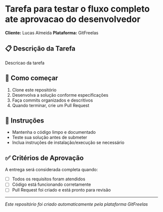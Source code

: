 # Tarefa para testar o fluxo completo ate aprovacao do desenvolvedor

**Cliente:** Lucas Almeida
**Plataforma:** GitFreelas

## 📋 Descrição da Tarefa

Descricao da tarefa

## 🚀 Como começar

1. Clone este repositório
2. Desenvolva a solução conforme especificações
3. Faça commits organizados e descritivos
4. Quando terminar, crie um Pull Request

## 📝 Instruções

- Mantenha o código limpo e documentado
- Teste sua solução antes de submeter
- Inclua instruções de instalação/execução se necessário

## ✅ Critérios de Aprovação

A entrega será considerada completa quando:
- [ ] Todos os requisitos foram atendidos
- [ ] Código está funcionando corretamente
- [ ] Pull Request foi criado e está pronto para revisão

---
*Este repositório foi criado automaticamente pela plataforma GitFreelas*
